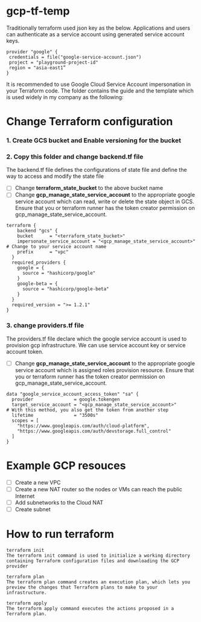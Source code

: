 # gcp-tf-temp

Traditionally terraform used json key as the below. Applications and users can authenticate as a service account using generated service account keys. 
```
provider "google" {
 credentials = file("google-service-account.json")
 project = "playground-project-id"
 region = "asia-east1”
}
```
It is recommended to use Google Cloud Service Account impersonation in your Terraform code. The folder contains the guide and the template which is used widely in my company as the following:

# Change Terraform configuration
### 1. Create GCS bucket and Enable versioning for the bucket
### 2. Copy this folder and change backend.tf file
The backend.tf file defines the configurations of state file and define the way to access and modify the state file
   - [ ] Change **terraform_state_bucket** to the above bucket name
   - [ ] Change **gcp_manage_state_service_account** to the appropriate google service account which can read, write or delete the state object in GCS. Ensure that you or terraform runner has the token creator permission on gcp_manage_state_service_account. 
```
terraform {
    backend "gcs" {
    bucket      = "<terraform_state_bucket>"
    impersonate_service_account = "<gcp_manage_state_service_account>" # Change to your service account name
    prefix      = "vpc"
  }
  required_providers {
    google = {
      source = "hashicorp/google"
    }
    google-beta = {
      source = "hashicorp/google-beta"
    }
  }
  required_version = ">= 1.2.1"
}

```
### 3. change providers.tf file
The providers.tf file declare which the google service account is used to provision gcp infrastructure. We can use service account key or service account token.
   - [ ] Change **gcp_manage_state_service_account** to the appropriate google service account which is assigned roles provision resource. Ensure that you or terraform runner has the token creator permission on gcp_manage_state_service_account.
```
data "google_service_account_access_token" "sa" {
  provider               = google.tokengen
  target_service_account = "<gcp_manage_state_service_account>" 
# With this method, you also get the token from another step
  lifetime               = "3500s"
  scopes = [
    "https://www.googleapis.com/auth/cloud-platform",
    "https://www.googleapis.com/auth/devstorage.full_control"
  ]
}
```
# Example GCP resouces
   - [ ] Create a new VPC
   - [ ] Create a new NAT router so the nodes or VMs can reach the public Internet
   - [ ] Add subnetworks to the Cloud NAT
   - [ ] Create subnet
# How to run terraform
```
terraform init
The terraform init command is used to initialize a working directory containing Terraform configuration files and downloading the GCP provider

terraform plan 
The terraform plan command creates an execution plan, which lets you preview the changes that Terraform plans to make to your infrastructure. 

terraform apply 
The terraform apply command executes the actions proposed in a Terraform plan.
```
